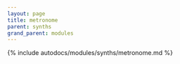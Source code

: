 ```yaml
---
layout: page
title: metronome
parent: synths
grand_parent: modules
---
```


{% include autodocs/modules/synths/metronome.md %}
